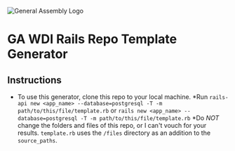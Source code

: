 ![General Assembly Logo](http://i.imgur.com/ke8USTq.png)

# GA WDI Rails Repo Template Generator

## Instructions

* To use this generator, clone this repo to your local machine.
*Run `rails-api new <app_name> --database=postgresql -T -m path/to/this/file/template.rb` or `rails new <app_name> --database=postgresql -T -m path/to/this/file/template.rb`
*Do *NOT* change the folders and files of this repo, or I can't vouch for your results. `template.rb` uses the `/files` directory as an addition to the `source_paths`.